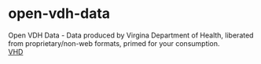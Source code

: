 # open-vdh-data
Open VDH Data - Data produced by Virgina Department of Health, liberated from proprietary/non-web formats, primed for your consumption.  
[VHD](https://www.vdh.virginia.gov/)
